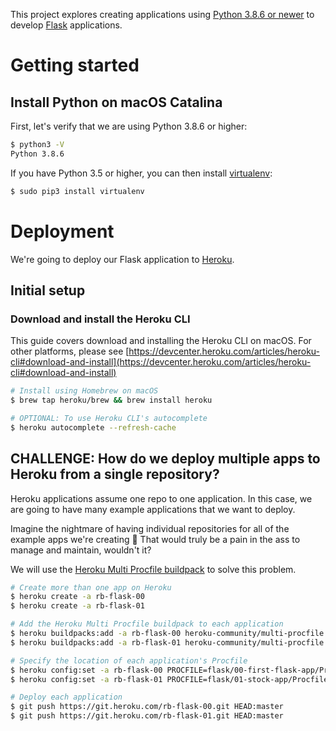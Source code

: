 This project explores creating applications using [Python 3.8.6 or newer](https://www.python.org) to develop [Flask](https://flask.palletsprojects.com/en/1.1.x/) applications.

# Getting started

## Install Python on macOS Catalina

First, let's verify that we are using Python 3.8.6 or higher:

```sh
$ python3 -V
Python 3.8.6
```

If you have Python 3.5 or higher, you can then install [virtualenv](https://virtualenv.pypa.io/en/latest/):

```sh
$ sudo pip3 install virtualenv
```

# Deployment

We're going to deploy our Flask application to [Heroku](https://www.heroku.com).

## Initial setup

### Download and install the Heroku CLI

This guide covers download and installing the Heroku CLI on macOS. For other platforms, please see [https://devcenter.heroku.com/articles/heroku-cli#download-and-install](https://devcenter.heroku.com/articles/heroku-cli#download-and-install)

```sh
# Install using Homebrew on macOS
$ brew tap heroku/brew && brew install heroku

# OPTIONAL: To use Heroku CLI's autocomplete
$ heroku autocomplete --refresh-cache
```

## CHALLENGE: How do we deploy multiple apps to Heroku from a single repository?

Heroku applications assume one repo to one application. In this case, we are going to have many example applications that we want to deploy.

Imagine the nightmare of having individual repositories for all of the example apps we're creating 🤯 That would truly be a pain in the ass to manage and maintain, wouldn't it?

We will use the [Heroku Multi Procfile buildpack](https://elements.heroku.com/buildpacks/heroku/heroku-buildpack-multi-procfile) to solve this problem.

```sh
# Create more than one app on Heroku
$ heroku create -a rb-flask-00
$ heroku create -a rb-flask-01

# Add the Heroku Multi Procfile buildpack to each application
$ heroku buildpacks:add -a rb-flask-00 heroku-community/multi-procfile
$ heroku buildpacks:add -a rb-flask-01 heroku-community/multi-procfile

# Specify the location of each application's Procfile
$ heroku config:set -a rb-flask-00 PROCFILE=flask/00-first-flask-app/Procfile
$ heroku config:set -a rb-flask-01 PROCFILE=flask/01-stock-app/Procfile

# Deploy each application
$ git push https://git.heroku.com/rb-flask-00.git HEAD:master
$ git push https://git.heroku.com/rb-flask-01.git HEAD:master
```

